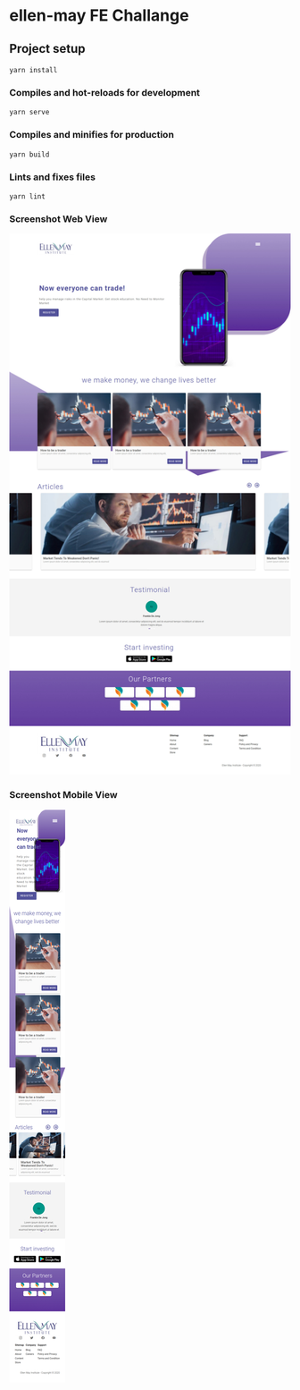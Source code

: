 # ellen-may FE Challange

## Project setup

```
yarn install
```

### Compiles and hot-reloads for development

```
yarn serve
```

### Compiles and minifies for production

```
yarn build
```

### Lints and fixes files

```
yarn lint
```

### Screenshot Web View

![](src/assets/sc-web.jpg)

### Screenshot Mobile View

![](src/assets/sc-mobile.png)
